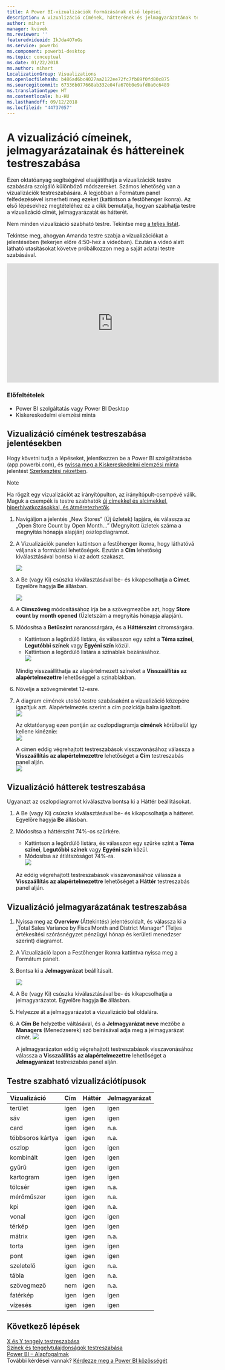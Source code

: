 ```yaml
---
title: A Power BI-vizualizációk formázásának első lépései
description: A vizualizáció címének, hátterének és jelmagyarázatának testreszabása
author: mihart
manager: kvivek
ms.reviewer: ''
featuredvideoid: IkJda4O7oGs
ms.service: powerbi
ms.component: powerbi-desktop
ms.topic: conceptual
ms.date: 01/22/2018
ms.author: mihart
LocalizationGroup: Visualizations
ms.openlocfilehash: b486ad6bc4027aa2122ee72fc7fb89f0fd80c875
ms.sourcegitcommit: 67336b077668ab332e04fa670b0e9afd0a0c6489
ms.translationtype: HT
ms.contentlocale: hu-HU
ms.lasthandoff: 09/12/2018
ms.locfileid: "44737057"
---
```

# <a name="customize-visualization-titles-legends-and-backgrounds"></a>A vizualizáció címeinek, jelmagyarázatainak és háttereinek testreszabása
Ezen oktatóanyag segítségével elsajátíthatja a vizualizációk testre szabására szolgáló különböző módszereket.   Számos lehetőség van a vizualizációk testreszabására. A legjobban a Formátum panel felfedezésével ismerheti meg ezeket (kattintson a festőhenger ikonra).  Az első lépésekhez megtételéhez ez a cikk bemutatja, hogyan szabhatja testre a vizualizáció címét, jelmagyarázatát és hátterét.  

Nem minden vizualizáció szabható testre. Tekintse meg [a teljes listát](#list).  

Tekintse meg, ahogyan Amanda testre szabja a vizualizációkat a jelentésében (tekerjen előre 4:50-hez a videóban). Ezután a videó alatt látható utasításokat követve próbálkozzon meg a saját adatai testre szabásával.

<iframe width="560" height="315" src="https://www.youtube.com/embed/IkJda4O7oGs" frameborder="0" allowfullscreen></iframe>

### <a name="prerequisites"></a>Előfeltételek
- Power BI szolgáltatás vagy Power BI Desktop
- Kiskereskedelmi elemzési minta

## <a name="customize-visualization-titles-in-reports"></a>Vizualizáció címének testreszabása jelentésekben
Hogy követni tudja a lépéseket, jelentkezzen be a Power BI szolgáltatásba (app.powerbi.com), és [nyissa meg a Kiskereskedelmi elemzési minta](../sample-datasets.md) jelentést [Szerkesztési nézetben](../service-interact-with-a-report-in-editing-view.md).

> [!NOTE]
> Ha rögzít egy vizualizációt az irányítópulton, az irányítópult-csempévé válik.  Maguk a csempék is testre szabhatók [új címekkel és alcímekkel, hiperhivatkozásokkal, és átméretezhetők](../service-dashboard-edit-tile.md).
> 
> 

1. Navigáljon a jelentés „New Stores” (Új üzletek) lapjára, és válassza az „Open Store Count by Open Month...” (Megnyitott üzletek száma a megnyitás hónapja alapján) oszlopdiagramot.
2. A Vizualizációk panelen kattintson a festőhenger ikonra, hogy láthatóvá váljanak a formázási lehetőségek.  Ezután a **Cím** lehetőség kiválasztásával bontsa ki az adott szakaszt.  

   ![](media/power-bi-visualization-customize-title-background-and-legend/power-bi-formatting-menu.png)
3. A Be (vagy Ki) csúszka kiválasztásával be- és kikapcsolhatja a **Címet**. Egyelőre hagyja **Be** állásban.  

   ![](media/power-bi-visualization-customize-title-background-and-legend/onoffslider.png)
4. A **Címszöveg** módosításához írja be a szövegmezőbe azt, hogy **Store count by month opened** (Üzletszám a megnyitás hónapja alapján).  
5. Módosítsa a **Betűszínt** narancssárgára, és a **Háttérszínt** citromsárgára.

   * Kattintson a legördülő listára, és válasszon egy színt a **Téma színei**, **Legutóbbi színek** vagy **Egyéni szín** közül.
   * Kattintson a legördülő listára a színablak bezárásához.  
     ![](media/power-bi-visualization-customize-title-background-and-legend/customizecolorpicker.png)

   Mindig visszaállíthatja az alapértelmezett színeket a **Visszaállítás az alapértelmezettre** lehetőséggel a színablakban.
6. Növelje a szövegméretet 12-esre.
7. A diagram címének utolsó testre szabásaként a vizualizáció közepére igazítjuk azt. Alapértelmezés szerint a cím pozíciója balra igazított.  
   ![](media/power-bi-visualization-customize-title-background-and-legend/customizealign.png)

    Az oktatóanyag ezen pontján az oszlopdiagramja **címének** körülbelül így kellene kinéznie:  
    ![](media/power-bi-visualization-customize-title-background-and-legend/tutorialprogress1.png)

    A címen eddig végrehajtott testreszabások visszavonásához válassza a **Visszaállítás az alapértelmezettre** lehetőséget a **Cím** testreszabás panel alján.  
    ![](media/power-bi-visualization-customize-title-background-and-legend/revertall.png)

## <a name="customize-visualization-backgrounds"></a>Vizualizáció hátterek testreszabása
Ugyanazt az oszlopdiagramot kiválasztva bontsa ki a Háttér beállításokat.

1. A Be (vagy Ki) csúszka kiválasztásával be- és kikapcsolhatja a hátteret. Egyelőre hagyja **Be** állásban.
2. Módosítsa a háttérszínt 74%-os szürkére.

   * Kattintson a legördülő listára, és válasszon egy szürke színt a **Téma színei**, **Legutóbbi színek** vagy **Egyéni szín** közül.
   * Módosítsa az átlátszóságot 74%-ra.   
     ![](media/power-bi-visualization-customize-title-background-and-legend/power-bi-customize-background.png)

   Az eddig végrehajtott testreszabások visszavonásához válassza a **Visszaállítás az alapértelmezettre** lehetőséget a **Háttér** testreszabás panel alján.

## <a name="customize-visualization-legends"></a>Vizualizáció jelmagyarázatának testreszabása
1. Nyissa meg az **Overview** (Áttekintés) jelentésoldalt, és válassza ki a „Total Sales Variance by FiscalMonth and District Manager” (Teljes értékesítési szórásnégyzet pénzügyi hónap és kerületi menedzser szerint) diagramot.
2. A Vizualizáció lapon a Festőhenger ikonra kattintva nyissa meg a Formátum panelt.  
3. Bontsa ki a **Jelmagyarázat** beállításait.

      ![](media/power-bi-visualization-customize-title-background-and-legend/legend.png)
4. A Be (vagy Ki) csúszka kiválasztásával be- és kikapcsolhatja a jelmagyarázatot. Egyelőre hagyja **Be** állásban.
5. Helyezze át a jelmagyarázatot a vizualizáció bal oldalára.    
6. A **Cím** **Be** helyzetbe váltásával, és a **Jelmagyarázat neve** mezőbe a **Managers** (Menedzserek) szó beírásával adja meg a jelmagyarázat címét.
   ![](media/power-bi-visualization-customize-title-background-and-legend/legend-move.png)

   A jelmagyarázaton eddig végrehajtott testreszabások visszavonásához válassza a **Visszaállítás az alapértelmezettre** lehetőséget a **Jelmagyarázat** testreszabás panel alján.

<a name="list"></a>

## <a name="visualization-types-that-can-be-customized"></a>Testre szabható vizualizációtípusok

| Vizualizáció | Cím | Háttér | Jelmagyarázat |
|:--- |:--- |:--- |:--- |
| terület |igen |igen |igen |
| sáv |igen |igen |igen |
| card |igen |igen |n.a. |
| többsoros kártya |igen |igen |n.a. |
| oszlop |igen |igen |igen |
| kombinált |igen |igen |igen |
| gyűrű |igen |igen |igen |
| kartogram |igen |igen |igen |
| tölcsér |igen |igen |n.a. |
| mérőműszer |igen |igen |n.a. |
| kpi |igen |igen |n.a. |
| vonal |igen |igen |igen |
| térkép |igen |igen |igen |
| mátrix |igen |igen |n.a. |
| torta |igen |igen |igen |
| pont |igen |igen |igen |
| szeletelő |igen |igen |n.a. |
| tábla |igen |igen |n.a. |
| szövegmező |nem |igen |n.a. |
| fatérkép |igen |igen |igen |
| vízesés |igen |igen |igen |

## <a name="next-steps"></a>Következő lépések
[X és Y tengely testreszabása](power-bi-visualization-customize-x-axis-and-y-axis.md)  
[Színek és tengelytulajdonságok testreszabása](service-getting-started-with-color-formatting-and-axis-properties.md)  
[Power BI – Alapfogalmak](../service-basic-concepts.md)  
További kérdései vannak? [Kérdezze meg a Power BI közösségét](http://community.powerbi.com/)

